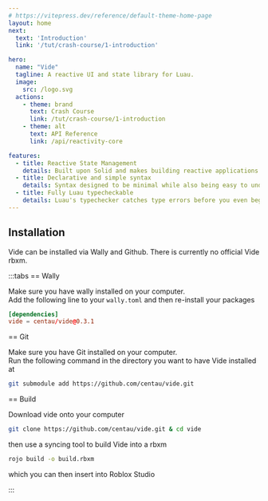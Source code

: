 ```yaml
---
# https://vitepress.dev/reference/default-theme-home-page
layout: home
next:
  text: 'Introduction'
  link: '/tut/crash-course/1-introduction'

hero:
  name: "Vide"
  tagline: A reactive UI and state library for Luau.
  image:
    src: /logo.svg
  actions:
    - theme: brand
      text: Crash Course
      link: /tut/crash-course/1-introduction
    - theme: alt
      text: API Reference
      link: /api/reactivity-core

features:
  - title: Reactive State Management
    details: Built upon Solid and makes building reactive applications simple.
  - title: Declarative and simple syntax
    details: Syntax designed to be minimal while also being easy to understand.
  - title: Fully Luau typecheckable
    details: Luau's typechecker catches type errors before you even begin testing.
---
```


<div class="advertising">

## Installation

Vide can be installed via Wally and Github. There is currently no official Vide rbxm.

:::tabs
== Wally

Make sure you have wally installed on your computer.<br>
Add the following line to your `wally.toml` and then re-install your packages
```toml
[dependencies]
vide = centau/vide@0.3.1
```

== Git

Make sure you have Git installed on your computer.<br>
Run the following command in the directory you want to have Vide installed at
```sh
git submodule add https://github.com/centau/vide.git
```

== Build

Download vide onto your computer

```sh
git clone https://github.com/centau/vide.git & cd vide
```

then use a syncing tool to build Vide into a rbxm

```sh
rojo build -o build.rbxm
```

which you can then insert into Roblox Studio

:::

<script setup>
import { VPButton } from "vitepress/theme"
</script>

<div style="display: flex; justify-content: end;">
<VPButton href="/tut/crash-course/1-introduction" text="Read the crash Course"/>
</div>

</div>